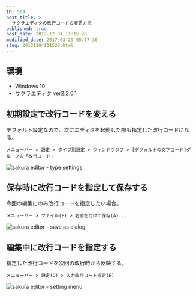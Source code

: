 ```yaml
---
ID: 564
post_title: >
  サクラエディタの改行コードの変更方法
published: true
post_date: 2012-12-04 11:15:28
modified_date: 2017-03-29 05:17:36
slug: 20121204111528.html
---
```

<h2>環境</h2>

<ul>
<li>Windows 10</li>
<li>サクラエディタ ver2.2.0.1</li>
</ul>

<!--more-->

<h2>初期設定で改行コードを変える</h2>

デフォルト設定なので、次にエディタを起動した際も指定した改行コードになる。

<pre><code>メニューバー &gt; 設定 &gt; タイプ別設定 &gt; ウィンドウタブ &gt; [デフォルトの文字コード]グループの「改行コード」
</code></pre>

<img src="https://i.imgur.com/Y0Oosab.png" alt="sakura editor - type settings" />

<h2>保存時に改行コードを指定して保存する</h2>

今回の編集にのみ改行コードを指定したい場合。

<pre><code>メニューバー &gt; ファイル(F) &gt; 名前を付けて保存(A)...
</code></pre>

<img src="https://i.imgur.com/g3Gcwgo.png" alt="sakura editor - save as dialog" />

<h2>編集中に改行コードを指定する</h2>

指定した改行コードを次回の改行時から反映する。

<pre><code>メニューバー &gt; 設定(O) &gt; 入力改行コード指定(E)
</code></pre>

<img src="https://i.imgur.com/dz114tN.png?1" alt="sakura editor - setting menu" />